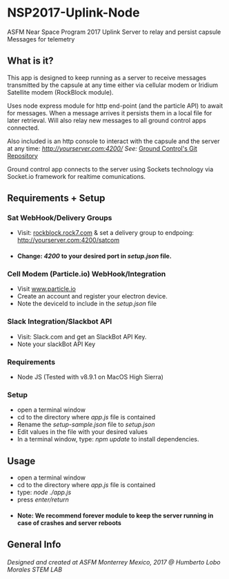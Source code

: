 # NSP2017-Uplink-Node
ASFM Near Space Program 2017
Uplink Server to relay and persist capsule Messages for telemetry

## What is it?
This app is designed to keep running as a server to receive messages transmitted by the capsule at any time either via cellular modem or Iridium Satellite modem (RockBlock module).

Uses node express module for http end-point (and the particle API) to await for messages.
When a message arrives it persists them in a local file for later retrieval.
Will also relay new messages to all ground control apps connected.

Also included is an http console to interact with the capsule and the server at any time: *http://yourserver.com:4200/*
*See:* [Ground Control's Git Repository](https://github.com/ASFM-HLM-STEMLAB/NSP2017-GroundControl-iOS) 

Ground control app connects to the server using Sockets technology via Socket.io framework for realtime comunications.


## Requirements + Setup

### Sat WebHook/Delivery Groups
- Visit: [rockblock.rock7.com](https://rockblock.rock7.com) & set a delivery group to endpoing: http://yourserver.com:4200/satcom
- #### Change: *4200* to your desired port in *setup.json* file.

### Cell Modem (Particle.io) WebHook/Integration
- Visit www.particle.io 
- Create an account and register your electron device. 
- Note the deviceId to include in the *setup.json* file

### Slack Integration/Slackbot API
- Visit: Slack.com and get an SlackBot API Key.
- Note your slackBot API Key

### Requirements
- Node JS (Tested with v8.9.1 on MacOS High Sierra)

### Setup
- open a terminal window
- cd to the directory where *app.js* file is contained
- Rename the *setup-sample.json* file to *setup.json*
- Edit values in the file with your desired values
- In a terminal window, type: *npm update* to install dependencies.

## Usage
- open a terminal window
- cd to the directory where *app.js* file is contained
- type: *node ./app.js*
- press *enter/return*
- #### Note: We recommend forever module to keep the server running in case of crashes and server reboots

## General Info
###### Designed and created at ASFM Monterrey Mexico, 2017 @ Humberto Lobo Morales STEM LAB

